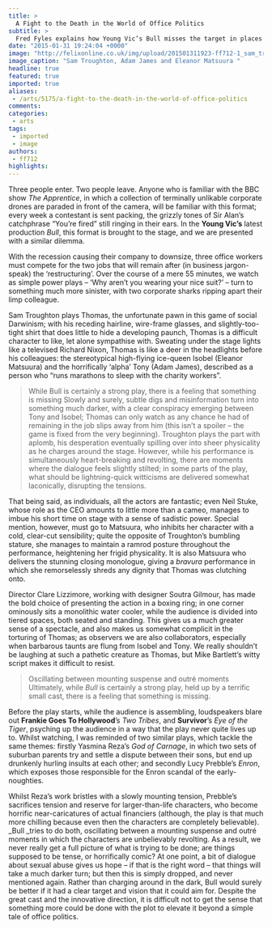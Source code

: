 ```yaml
---
title: >
  A Fight to the Death in the World of Office Politics
subtitle: >
  Fred Fyles explains how Young Vic’s Bull misses the target in places
date: "2015-01-31 19:24:04 +0000"
image: "http://felixonline.co.uk/img/upload/201501311923-ff712-1_sam_troughton_adam_james_eleanor_matsuura_in_bull_at_the_young_vic_photo_by_simon_annand-a.jpg"
image_caption: "Sam Troughton, Adam James and Eleanor Matsuura "
headline: true
featured: true
imported: true
aliases:
 - /arts/5175/a-fight-to-the-death-in-the-world-of-office-politics
comments:
categories:
 - arts
tags:
 - imported
 - image
authors:
 - ff712
highlights:
---
```


Three people enter. Two people leave. Anyone who is familiar with the BBC show _The Apprentice_, in which a collection of terminally unlikable corporate drones are paraded in front of the camera, will be familiar with this format; every week a contestant is sent packing, the grizzly tones of Sir Alan’s catchphrase “You’re fired” still ringing in their ears. In the __Young Vic’s__ latest production _Bull_, this format is brought to the stage, and we are presented with a similar dilemma.

With the recession causing their company to downsize, three office workers must compete for the two jobs that will remain after (in business jargon-speak) the ‘restructuring’. Over the course of a mere 55 minutes, we watch as simple power plays – ‘Why aren’t you wearing your nice suit?’ – turn to something much more sinister, with two corporate sharks ripping apart their limp colleague.

Sam Troughton plays Thomas, the unfortunate pawn in this game of social Darwinism; with his receding hairline, wire-frame glasses, and slightly-too-tight shirt that does little to hide a developing paunch, Thomas is a difficult character to like, let alone sympathise with. Sweating under the stage lights like a televised Richard Nixon, Thomas is like a deer in the headlights before his colleagues: the stereotypical high-flying ice-queen Isobel (Eleanor Matsuura) and the horrifically ‘alpha’ Tony (Adam James), described as a person who “runs marathons to sleep with the charity workers”.
> While Bull is certainly a strong play, there is a feeling that something is missing
Slowly and surely, subtle digs and misinformation turn into something much darker, with a clear conspiracy emerging between Tony and Isobel; Thomas can only watch as any chance he had of remaining in the job slips away from him (this isn’t a spoiler – the game is fixed from the very beginning). Troughton plays the part with aplomb, his desperation eventually spilling over into sheer physicality as he charges around the stage. However, while his performance is simultaneously heart-breaking and revolting, there are moments where the dialogue feels slightly stilted; in some parts of the play, what should be lightning-quick witticisms are delivered somewhat laconically, disrupting the tensions.

That being said, as individuals, all the actors are fantastic; even Neil Stuke, whose role as the CEO amounts to little more than a cameo, manages to imbue his short time on stage with a sense of sadistic power. Special mention, however, must go to Matsuura, who inhibits her character with a cold, clear-cut sensibility; quite the opposite of Troughton’s bumbling stature, she manages to maintain a ramrod posture throughout the performance, heightening her frigid physicality. It is also Matsuura who delivers the stunning closing monologue, giving a _bravura_ performance in which she remorselessly shreds any dignity that Thomas was clutching onto.

Director Clare Lizzimore, working with designer Soutra Gilmour, has made the bold choice of presenting the action in a boxing ring; in one corner ominously sits a monolithic water cooler, while the audience is divided into tiered spaces, both seated and standing. This gives us a much greater sense of a spectacle, and also makes us somewhat complicit in the torturing of Thomas; as observers we are also collaborators, especially when barbarous taunts are flung from Isobel and Tony. We really shouldn’t be laughing at such a pathetic creature as Thomas, but Mike Bartlett’s witty script makes it difficult to resist.
> Oscillating between mounting suspense and outré moments
Ultimately, while _Bull_ is certainly a strong play, held up by a terrific small cast, there is a feeling that something is missing.

Before the play starts, while the audience is assembling, loudspeakers blare out __Frankie Goes To Hollywood__’s _Two Tribes_, and __Survivor__’s _Eye of the Tiger_, psyching up the audience in a way that the play never quite lives up to. Whilst watching, I was reminded of two similar plays, which tackle the same themes: firstly Yasmina Reza’s _God of Carnage_, in which two sets of suburban parents try and settle a dispute between their sons, but end up drunkenly hurling insults at each other; and secondly Lucy Prebble’s _Enron_, which exposes those responsible for the Enron scandal of the early-noughties.

Whilst Reza’s work bristles with a slowly mounting tension, Prebble’s sacrifices tension and reserve for larger-than-life characters, who become horrific near-caricatures of actual financiers (although, the play is that much more chilling because even then the characters are completely believable). _Bull _tries to do both, oscillating between a mounting suspense and outré moments in which the characters are unbelievably revolting. As a result, we never really get a full picture of what is trying to be done; are things supposed to be tense, or horrifically comic? At one point, a bit of dialogue about sexual abuse gives us hope – if that is the right word – that things will take a much darker turn; but then this is simply dropped, and never mentioned again. Rather than charging around in the dark, Bull would surely be better if it had a clear target and vision that it could aim for. Despite the great cast and the innovative direction, it is difficult not to get the sense that something more could be done with the plot to elevate it beyond a simple tale of office politics.
